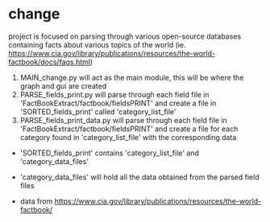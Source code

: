 # change
project is focused on parsing through various open-source databases containing facts about various topics of the world (ie. https://www.cia.gov/library/publications/resources/the-world-factbook/docs/faqs.html)

1. MAIN_change.py will act as the main module, this will be where the graph and gui are created
2. PARSE_fields_print.py will parse through each field file in 'FactBookExtract/factbook/fieldsPRINT' and create a file in 'SORTED_fields_print' called 'category_list_file'
3. PARSE_fields_print_data.py will parse through each field file in 'FactBookExtract/factbook/fieldsPRINT' and create a file for each category found in 'category_list_file' with the corresponding data

- 'SORTED_fields_print' contains 'category_list_file' and 'category_data_files'
- 'category_data_files' will hold all the data obtained from the parsed field files

- data from https://www.cia.gov/library/publications/resources/the-world-factbook/
